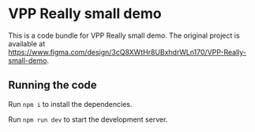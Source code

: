
  # VPP Really small demo

  This is a code bundle for VPP Really small demo. The original project is available at https://www.figma.com/design/3cQ8XWtHr8UBxhdrWLn170/VPP-Really-small-demo.

  ## Running the code

  Run `npm i` to install the dependencies.

  Run `npm run dev` to start the development server.
  